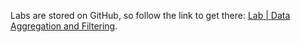 <br><br>

Labs are stored on GitHub, so follow the link to get there: [Lab | Data Aggregation and Filtering](https://github.com/data-bootcamp-v4/lab-dw-data-aggregation-and-filtering).
